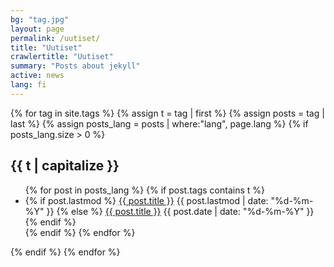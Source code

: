 ```yaml
---
bg: "tag.jpg"
layout: page
permalink: /uutiset/
title: "Uutiset"
crawlertitle: "Uutiset"
summary: "Posts about jekyll"
active: news
lang: fi
---
```


{% for tag in site.tags %}
  {% assign t = tag | first %}
  {% assign posts = tag | last %}
  {% assign posts_lang = posts | where:"lang", page.lang %}
  {% if posts_lang.size > 0 %}
  <h2 class="category-key" id="{{ t | downcase }}">{{ t | capitalize }}</h2>

  <ul class="year">
    {% for post in posts_lang %}
      {% if post.tags contains t %}
        <li>
          {% if post.lastmod %}
            <a href="{{ post.url | relative_url}}">{{ post.title }}</a>
            <span class="date">{{ post.lastmod | date: "%d-%m-%Y"  }}</span>
          {% else %}
            <a href="{{ post.url | relative_url}}">{{ post.title }}</a>
            <span class="date">{{ post.date | date: "%d-%m-%Y"  }}</span>
          {% endif %}
        </li>
      {% endif %}
    {% endfor %}
  </ul>
  {% endif %}
{% endfor %}
